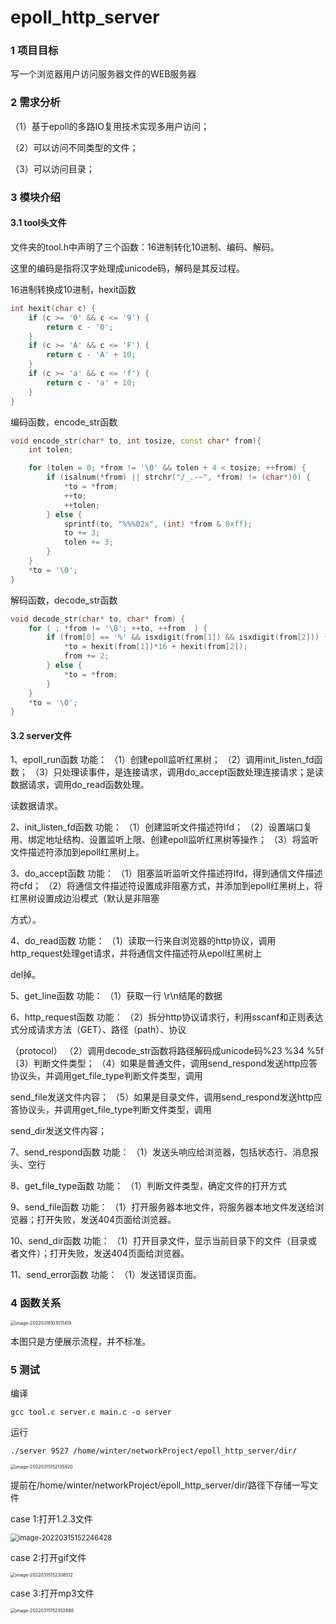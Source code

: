 # epoll_http_server

### 1 项目目标

写一个浏览器用户访问服务器文件的WEB服务器

### 2 需求分析

（1）基于epoll的多路IO复用技术实现多用户访问；

（2）可以访问不同类型的文件；

（3）可以访问目录；

### 3 模块介绍

#### 3.1 tool头文件

文件夹的tool.h中声明了三个函数：16进制转化10进制、编码、解码。

这里的编码是指将汉字处理成unicode码，解码是其反过程。

16进制转换成10进制，hexit函数

```c++
int hexit(char c) {
	if (c >= '0' && c <= '9') {
		return c - '0';
	}
	if (c >= 'A' && c <= 'F') {
		return c - 'A' + 10;
	}
	if (c >= 'a' && c <= 'f') {
		return c - 'a' + 10;
	}
}
```

编码函数，encode_str函数

```c++
void encode_str(char* to, int tosize, const char* from){
	int tolen;

	for (tolen = 0; *from != '\0' && tolen + 4 < tosize; ++from) {    
		if (isalnum(*from) || strchr("/_.-~", *from) != (char*)0) {      
			*to = *from;
			++to;
			++tolen;
		} else {
			sprintf(to, "%%%02x", (int) *from & 0xff);
			to += 3;
			tolen += 3;
		}
	}
	*to = '\0';
}
```

解码函数，decode_str函数

```c++
void decode_str(char* to, char* from) {
	for ( ; *from != '\0'; ++to, ++from  ) {     
		if (from[0] == '%' && isxdigit(from[1]) && isxdigit(from[2])) {       
			*to = hexit(from[1])*16 + hexit(from[2]);
			from += 2;                      
		} else {
			*to = *from;
		}
	}
	*to = '\0';
}
```

#### 3.2 server文件

1、epoll_run函数
	功能：
	（1）创建epoll监听红黑树；
	（2）调用init_listen_fd函数；
	（3）只处理读事件，是连接请求，调用do_accept函数处理连接请求；是读数据请求，调用do_read函数处理。

读数据请求。

2、init_listen_fd函数
	功能：
	（1）创建监听文件描述符lfd；
	（2）设置端口复用、绑定地址结构、设置监听上限、创建epoll监听红黑树等操作；
	（3）将监听文件描述符添加到epoll红黑树上。

3、do_accept函数
	功能：
	（1）阻塞监听监听文件描述符lfd，得到通信文件描述符cfd；
	（2）将通信文件描述符设置成非阻塞方式，并添加到epoll红黑树上，将红黑树设置成边沿模式（默认是非阻塞

方式）。

4、do_read函数
	功能：
	（1）读取一行来自浏览器的http协议，调用http_request处理get请求，并将通信文件描述符从epoll红黑树上

del掉。

5、get_line函数
	功能：
	（1）获取一行 \r\n结尾的数据

6、http_request函数
	功能：
	（2）拆分http协议请求行，利用sscanf和正则表达式分成请求方法（GET）、路径（path）、协议

（protocol）
	（2）调用decode_str函数将路径解码成unicode码%23 %34 %5f
	（3）判断文件类型；
	（4）如果是普通文件，调用send_respond发送http应答协议头，并调用get_file_type判断文件类型，调用

send_file发送文件内容；
	（5）如果是目录文件，调用send_respond发送http应答协议头，并调用get_file_type判断文件类型，调用

send_dir发送文件内容；

7、send_respond函数
	功能：
	（1）发送头响应给浏览器，包括状态行、消息报头、空行

8、get_file_type函数
	功能：
	（1）判断文件类型，确定文件的打开方式

9、send_file函数
	功能：
	（1）打开服务器本地文件，将服务器本地文件发送给浏览器；打开失败，发送404页面给浏览器。

10、send_dir函数
	功能：
	（1）打开目录文件，显示当前目录下的文件（目录或者文件）；打开失败，发送404页面给浏览器。

11、send_error函数
	功能：
	（1）发送错误页面。

### 4 函数关系

<img src="epoll_http_server.assets/image-20220316103511418.png" alt="image-20220316103511418" style="zoom: 50%;" />

本图只是方便展示流程，并不标准。

### 5 测试

编译

```
gcc tool.c server.c main.c -o server
```

运行

```
./server 9527 /home/winter/networkProject/epoll_http_server/dir/
```

<img src="epoll_http_server.assets/image-20220315152135920.png" alt="image-20220315152135920" style="zoom: 50%;" />

提前在/home/winter/networkProject/epoll_http_server/dir/路径下存储一写文件

case 1:打开1.2.3文件

<img src="epoll_http_server.assets/image-20220315152246428.png" alt="image-20220315152246428" style="zoom:80%;" />

case 2:打开gif文件

<img src="epoll_http_server.assets/image-20220315152308512.png" alt="image-20220315152308512" style="zoom:50%;" />

case 3:打开mp3文件

<img src="epoll_http_server.assets/image-20220315152352888.png" alt="image-20220315152352888" style="zoom:50%;" />
